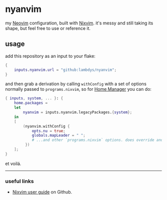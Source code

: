 # nyanvim
my [Neovim](https://neovim.io/) configuration, built with [Nixvim](https://github.com/nix-community/nixvim).
it's messy and still taking its shape, but feel free to use or reference it.

## usage
add this repository as an input to your flake:
```nix
{
    inputs.nyanvim.url = "github:lambdys/nyanvim";
}
```

and then grab a derivation by calling `withConfig` with a set of options normally passed to `programs.nixvim`,
so for [Home Manager](https://github.com/nix-community/home-manager) you can do:
```nix
{ inputs, system, ... }: {
    home.packages = 
    let
        nyanvim = inputs.nyanvim.legacyPackages.{system};
    in
    [
        (nyanvim.withConfig {
            opts.nu = true;
            globals.mapLeader = " ";
            # ...and other `programs.nixvim` options. does override and may be an empty set.
         })
    ];
}
```

et voilá.

***
### useful links
- [Nixvim user guide](https://nix-community.github.io/nixvim/user-guide/) on Github.
